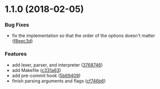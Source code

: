 <a name="1.1.0"></a>
# 1.1.0 (2018-02-05)


### Bug Fixes

* fix the implementation so that the order of the options doesn't matter ([f8eec3d](https://github.com/wyk9787/compiler/commit/f8eec3d))


### Features

* add lexer, parser, and interpreter ([3768746](https://github.com/wyk9787/compiler/commit/3768746))
* add Makefile ([c331a63](https://github.com/wyk9787/compiler/commit/c331a63))
* add pre-commit hook ([5b69409](https://github.com/wyk9787/compiler/commit/5b69409))
* finish parsing arguments and flags ([cf746b6](https://github.com/wyk9787/compiler/commit/cf746b6))



